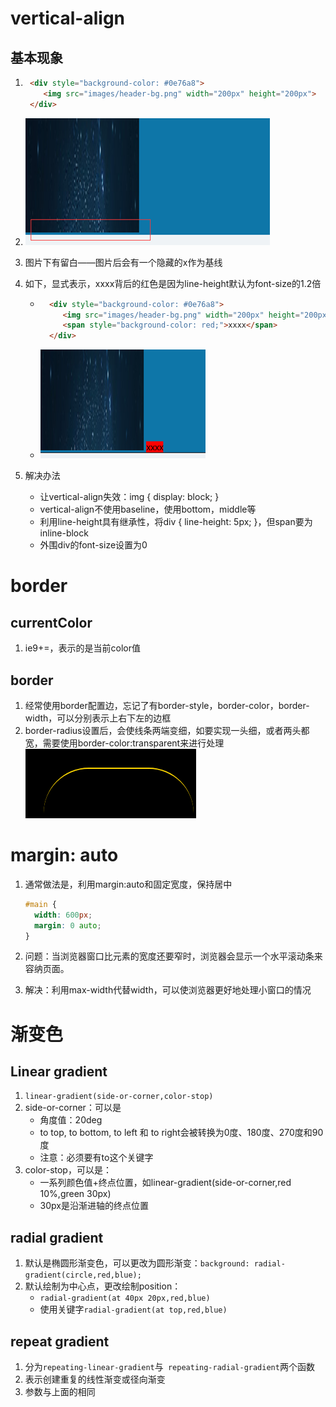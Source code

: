# vertical-align

## 基本现象

1. ```html
	<div style="background-color: #0e76a8">
	   <img src="images/header-bg.png" width="200px" height="200px">
	</div>
	```

2. ![1536292624793](常用属性深入.assets/1536292624793.png)

3. 图片下有留白——图片后会有一个隐藏的x作为基线

4. 如下，显式表示，xxxx背后的红色是因为line-height默认为font-size的1.2倍

	- ```html
		<div style="background-color: #0e76a8">
		   <img src="images/header-bg.png" width="200px" height="200px">
		   <span style="background-color: red;">xxxx</span>
		</div>
		```

	- ![1536292669619](常用属性深入.assets/1536292669619.png)

5. 解决办法

	- 让vertical-align失效：img { display: block; }
	- vertical-align不使用baseline，使用bottom，middle等
	- 利用line-height具有继承性，将div { line-height: 5px; }，但span要为inline-block
	- 外围div的font-size设置为0

# border

## currentColor

1. ie9+=，表示的是当前color值

## border

1. 经常使用border配置边，忘记了有border-style，border-color，border-width，可以分别表示上右下左的边框
2. border-radius设置后，会使线条两端变细，如要实现一头细，或者两头都宽，需要使用border-color:transparent来进行处理![1536890537559](常用属性深入.assets/1536890537559.png)

# margin: auto

1. 通常做法是，利用margin:auto和固定宽度，保持居中

	```css
	#main {
	  width: 600px;
	  margin: 0 auto; 
	}
	```

2. 问题：当浏览器窗口比元素的宽度还要窄时，浏览器会显示一个水平滚动条来容纳页面。 

3. 解决：利用max-width代替width，可以使浏览器更好地处理小窗口的情况 

# 渐变色

## Linear gradient

1. `linear-gradient(side-or-corner,color-stop)`
2. side-or-corner：可以是
	- 角度值：20deg
	- to top, to bottom, to left 和 to right会被转换为0度、180度、270度和90度
	- 注意：必须要有to这个关键字
3. color-stop，可以是：
	- 一系列颜色值+终点位置，如linear-gradient(side-or-corner,red 10%,green 30px)
	- 30px是沿渐进轴的终点位置

## radial gradient

1. 默认是椭圆形渐变色，可以更改为圆形渐变：`background: radial-gradient(circle,red,blue);`  
2. 默认绘制为中心点，更改绘制position：
	- `radial-gradient(at 40px 20px,red,blue)`
	- 使用关键字`radial-gradient(at top,red,blue)`

## repeat gradient

1. 分为`repeating-linear-gradient`与` repeating-radial-gradient`两个函数
2. 表示创建重复的线性渐变或径向渐变
3. 参数与上面的相同